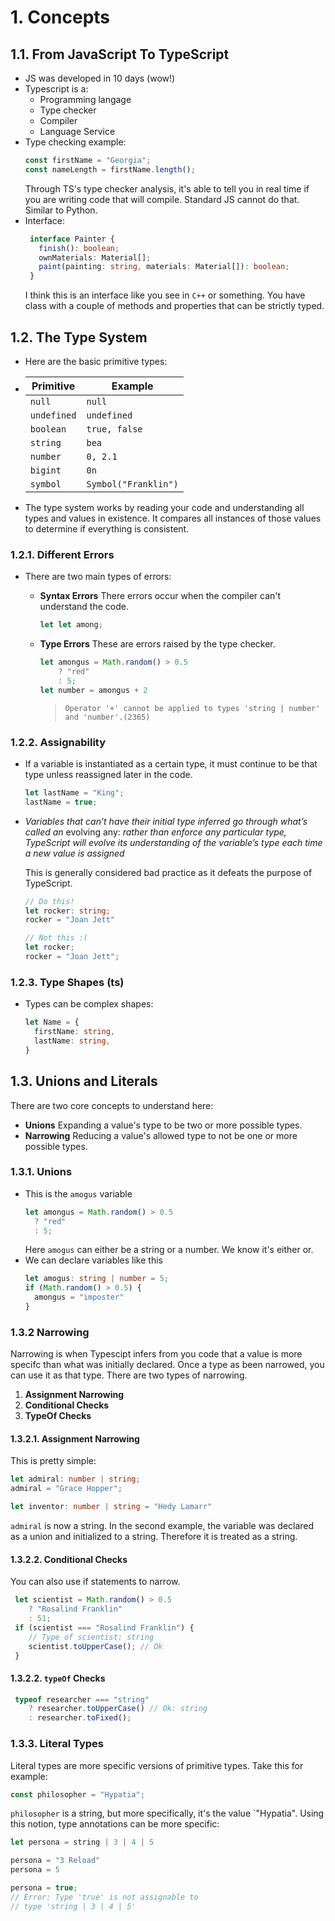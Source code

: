 # 1. Concepts
## 1.1. From JavaScript To TypeScript
- JS was developed in 10 days (wow!)
- Typescript is a:
  - Programming langage
  - Type checker
  - Compiler
  - Language Service
- Type checking example: 
  ```ts
  const firstName = "Georgia";
  const nameLength = firstName.length();
  ```
  Through TS's type checker analysis, it's able to tell you in real time if you are writing code that will compile. Standard JS cannot do that. Similar to Python.
- Interface:
  ```ts
   interface Painter {
     finish(): boolean;
     ownMaterials: Material[];
     paint(painting: string, materials: Material[]): boolean;
   }
  ```
  I think this is an interface like you see in `C++` or something. You have class with a couple of methods and properties that can be strictly typed.

## 1.2. The Type System
- Here are the basic primitive types:
- | Primitive   | Example      |
  | ----------- | -----------  |
  | `null`      | `null`       |
  | `undefined` | `undefined`  |
  | `boolean`   | `true, false`|
  | `string`    | `bea`        |
  | `number`    | `0, 2.1`     |
  | `bigint`    | `0n`         |
  | `symbol`    | `Symbol("Franklin")` |
- The type system works by reading your code and understanding all types and values in existence. It compares all instances of those values to determine if everything is consistent.

### 1.2.1. Different Errors
- There are two main types of errors:
  - **Syntax Errors** There errors occur when the compiler can't understand the code. 

    ```ts
    let let among;
    ```
  - **Type Errors** These are errors raised by the type checker.
    ```ts
    let amongus = Math.random() > 0.5
        ? "red"
        : 5;
    let number = amongus + 2
    ```
    > `Operator '+' cannot be applied to types 'string | number' and 'number'.(2365)`

### 1.2.2. Assignability
- If a variable is instantiated as a certain type, it must continue to be that type unless reassigned later in the code.
  ```ts
  let lastName = "King";
  lastName = true;
  ```
- *Variables that can’t have their initial type inferred go through what’s called an* evolving any: *rather than enforce any particular type, TypeScript will evolve its understanding of the variable’s type each time a new value is assigned* 
  
  This is generally considered bad practice as it defeats the purpose of TypeScript. 
  ```ts
  // Do this!
  let rocker: string;
  rocker = "Joan Jett"

  // Not this :(
  let rocker;
  rocker = "Joan Jett";
  ```
### 1.2.3. Type Shapes (ts)
- Types can be complex shapes:
  ```ts
  let Name = {
    firstName: string,
    lastName: string,
  }
  ```
## 1.3. Unions and Literals
There are two core concepts to understand here:
- **Unions** Expanding a value's type to be two or more possible types.
- **Narrowing** Reducing a value's allowed type to not be one or more possible types.

### 1.3.1. Unions
- This is the `amogus` variable 
  ```ts
  let amongus = Math.random() > 0.5
    ? "red"
    : 5;
  ```
  Here `amogus` can either be a string or a number. We know it's either or.
- We can declare variables like this
  ```ts
  let amogus: string | number = 5;
  if (Math.random() > 0.5) {
    amongus = "imposter"
  } 
  ```

### 1.3.2 Narrowing
Narrowing is when Typescipt infers from you code that a value is more specifc than what was initially declared. Once a type as been narrowed, you can use it as that type. There are two types of narrowing.
1. **Assignment Narrowing**
2. **Conditional Checks**
3. **TypeOf Checks**

#### 1.3.2.1. Assignment Narrowing
This is pretty simple:
```ts
let admiral: number | string;
admiral = "Grace Hopper";

let inventor: number | string = "Hedy Lamarr"
```
`admiral` is now a string. In the second example, the variable was declared as a union and initialized to a string. Therefore it is treated as a string.

#### 1.3.2.2. Conditional Checks
You can also use if statements to narrow. 
```ts
 let scientist = Math.random() > 0.5
    ? "Rosalind Franklin"
    : 51;
 if (scientist === "Rosalind Franklin") {
    // Type of scientist: string
    scientist.toUpperCase(); // Ok
 }
 ```

 #### 1.3.2.2. `typeOf` Checks
```ts
 typeof researcher === "string"
    ? researcher.toUpperCase() // Ok: string
    : researcher.toFixed();
```

### 1.3.3. Literal Types
Literal types are more specific versions of primitive types. Take this for example:
```ts
const philosopher = "Hypatia";
```
`philosopher` is a string, but more specifically, it's the value `"Hypatia". Using this notion, type annotations can be more specific:
```ts
let persona = string | 3 | 4 | 5

persona = "3 Reload"
persona = 5

persona = true; 
// Error: Type 'true' is not assignable to
// type 'string | 3 | 4 | 5'
```


